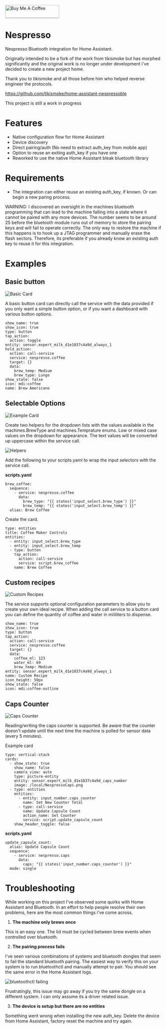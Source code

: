 <a href="https://www.buymeacoffee.com/bulldog5046" target="_blank"><img src="https://www.buymeacoffee.com/assets/img/custom_images/orange_img.png" alt="Buy Me A Coffee" style="height: 41px !important;width: 174px !important;box-shadow: 0px 3px 2px 0px rgba(190, 190, 190, 0.5) !important;-webkit-box-shadow: 0px 3px 2px 0px rgba(190, 190, 190, 0.5) !important;" ></a>


# Nespresso

Nespresso Bluetooth integration for Home Assistant.

Originally intended to be a fork of the work from tikismoke but has morphed significantly and the original work is no longer under development i've decided to create a new project home.

Thank you to tikismoke and all those before him who helped reverse engineer the protocols.

https://github.com/tikismoke/home-assistant-nespressoble

This project is still a work in progress

# Features
* Native configuration flow for Home Assistant
* Device discovery
* Direct pairing/auth (No need to extract auth_key from mobile app)
* Option to reuse an exiting auth_key if you have one
* Reworked to use the native Home Assistant bleak bluetooth library

# Requirements
* The integration can either reuse an existing auth_key, if known. Or can begin a new paring process.

WARNING: I discovered an oversight in the machines bluetooth programming that can lead to the machine falling into a state where it cannot be paired with any more devices. The number seems to be around 25 before the bluetooth module runs out of memory to store the pairing keys and will fail to operate correctly. The only way to restore the machine if this happens is to hook up a JTAG programmer and manually erase the flash sectors. Therefore, its preferable if you already know an existing auth key to reuse it for this integration.

# Examples
## Basic button
![Basic Card](examples/Screenshot%202023-11-14%20233944.png)

A basic button card can directly call the service with the data provided if you only want a simple button option, or if you want a dashboard with various button options.

```
show_name: true
show_icon: true
type: button
tap_action:
  action: toggle
entity: sensor.expert_milk_d1e1037c4a9d_always_1
hold_action:
  action: call-service
  service: nespresso.coffee
  target: {}
  data:
    brew_temp: Medium
    brew_type: Lungo
show_state: false
icon: mdi:coffee
name: Brew Americano
```

## Selectable Options
![Example Card](examples/Screenshot%202023-11-14%20232456.png)

Create two helpers for the dropdown lists with the values available in the machines.BrewType and machines.Temprature enums. Low or mixed case values on the dropdown for appearance. The text values will be converted up uppercase within the service call.

![Helpers](examples/Screenshot%202023-11-14%20233208.png)

Add the following to your scripts.yaml to wrap the input selectors with the service call.

**scripts.yaml**
```
brew_coffee:
  sequence:
    - service: nespresso.coffee
      data:
        brew_type: "{{ states('input_select.brew_type') }}"
        brew_temp: "{{ states('input_select.brew_temp') }}"
  alias: Brew Coffee
```

Create the card.

```
type: entities
title: Coffee Maker Controls
entities:
  - entity: input_select.brew_type
  - entity: input_select.brew_temp
  - type: button
    tap_action:
      action: call-service
      service: script.brew_coffee
    name: Brew Coffee
```

## Custom recipes
![Custom Recipes](examples/Screenshot%202023-11-15%20142912.png)

The service supports optional configuration parameters to allow you to create your own ideal recipe. When adding the call service to a button card you can define the quantity of coffee and water in mililiters to dispense.

```
show_name: true
show_icon: true
type: button
tap_action:
  action: call-service
  service: nespresso.coffee
  target: {}
  data:
    coffee_ml: 123
    water_ml: 69
    brew_temp: Medium
entity: sensor.expert_milk_d1e1037c4a9d_always_1
name: Custom Recipe
icon_height: 50px
show_state: false
icon: mdi:coffee-outline
```

## Caps Counter
![Caps Counter](examples/Screenshot%202023-11-18%20205241.png)

Reading/writing the caps counter is supported. Be aware that the counter doesn't update until the next time the machine is polled for sensor data (every 5 minutes). 

Example card
```
type: vertical-stack
cards:
  - show_state: true
    show_name: false
    camera_view: auto
    type: picture-entity
    entity: sensor.expert_milk_d1e1037c4a9d_caps_number
    image: /local/NespressoCaps.png
  - type: entities
    entities:
      - entity: input_number.caps_counter
        name: Set New Counter Total
      - type: call-service
        name: Update Capsule Count
        action_name: Set Counter
        service: script.update_capsule_count
    show_header_toggle: false
```

**scripts.yaml**
```
update_capsule_count:
  alias: Update Capsule Count
  sequence:
    - service: nespresso.caps
      data:
        caps: "{{ states('input_number.caps_counter') }}"
  mode: single
```

# Troubleshooting

While working on this project I've observed some quirks with Home Assistant and Bluetooth. In an effort to help people resolve their own problems, here are the most common things i've come across.

1. **The machine only brews once**

This is an easy one. The lid must be cycled between brew events when controlled over bluetooth.

2. **The pairing process fails**

I've seen various combinations of systems and bluetooth dongles that seem to fail the standard bluetooth pairing. The easiest way to verify this on your system is to run bluetoothctl and manually attempt to pair. You should see the same error in the Home Assistant logs.

![bluetoothctl failing](examples/Screenshot%202023-11-15%20180414.png)

Frustratingly, this issue may go away if you try the same dongle on a different system. I can only assume its a driver related issue.

3. **The device is setup but there are no entities**

Something went wrong when installing the new auth_key. Delete the device from Home Assistant, factory reset the machine and try again.
